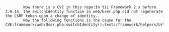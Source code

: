 
            Now there is a CVE in this repo:In Yii Framework 2.x before 2.0.14, the switchIdentity function in web/User.php did not regenerate the CSRF token upon a change of identity..
            Now the following functions is the cause for the CVE:framework/web/User.php:switchIdentity();tests/framework/helpers/UrlTest.php:setUp();
            